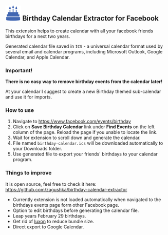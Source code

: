 ## ![Birthday Calendar Extractor for Facebook](public/icons/icon.48.png) Birthday Calendar Extractor for Facebook

This extension helps to create calendar with all your facebook friends birthdays for a next two years.

Generated calendar file saved in `ICS` - a universal calendar format used by several email and calendar programs, including Microsoft Outlook, Google Calendar, and Apple Calendar.

### Important!
**There is no easy way to remove birthday events from the calendar later!**

At your calendar I suggest to create a new Birthday themed sub-calendar and use it for imports. 

### How to use
1. Navigate to https://www.facebook.com/events/birthday
2. Click on **Save Birthday Calendar** link under **Find Events** on the left column of the page. 
Reload the page if you unable to locate the link.
3. Wait for extension to scroll down and generate the calendar.
4. File named `birthday-calendar.ics` will be downloaded automatically to your Downloads folder.
5. Use generated file to export your friends' birthdays to your calendar program.

### Things to improve
It is open source, feel free to check it here: https://github.com/zagushka/birthday-calendar-extractor
* Currently extension is not loaded automatically when navigated to the birthdays events page form other Facebook page.
* Option to edit birthdays before generating the calendar file.
* Leap years February 29 birthdays.
* Get rid of [luxon](https://moment.github.io/luxon/) to reduce bundle size.
* Direct export to Google Calendar.

